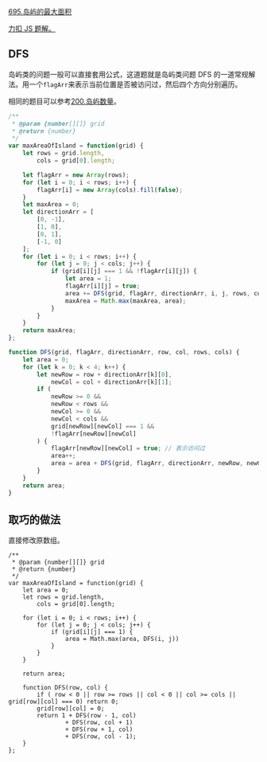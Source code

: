 [695.岛屿的最大面积](https://leetcode-cn.com/problems/max-area-of-island/submissions/)

[力扣 JS 题解。](https://github.com/GuYueJiaJie/blog/blob/master/%E7%AE%97%E6%B3%95%E4%B8%8E%E6%95%B0%E6%8D%AE%E7%BB%93%E6%9E%84/README.md)

## DFS

岛屿类的问题一般可以直接套用公式，这道题就是岛屿类问题 DFS 的一道常规解法。用一个`flagArr`来表示当前位置是否被访问过，然后四个方向分别遍历。

相同的题目可以参考[200.岛屿数量](https://leetcode-cn.com/problems/number-of-islands/submissions/)。

```javascript
/**
 * @param {number[][]} grid
 * @return {number}
 */
var maxAreaOfIsland = function(grid) {
    let rows = grid.length,
        cols = grid[0].length;

    let flagArr = new Array(rows);
    for (let i = 0; i < rows; i++) {
        flagArr[i] = new Array(cols).fill(false);
    }
    let maxArea = 0;
    let directionArr = [
        [0, -1],
        [1, 0],
        [0, 1],
        [-1, 0]
    ];
    for (let i = 0; i < rows; i++) {
        for (let j = 0; j < cols; j++) {
            if (grid[i][j] === 1 && !flagArr[i][j]) {
                let area = 1;
                flagArr[i][j] = true;
                area += DFS(grid, flagArr, directionArr, i, j, rows, cols, area);
                maxArea = Math.max(maxArea, area);
            }
        }
    }
    return maxArea;
};

function DFS(grid, flagArr, directionArr, row, col, rows, cols) {
    let area = 0;
    for (let k = 0; k < 4; k++) {
        let newRow = row + directionArr[k][0],
            newCol = col + directionArr[k][1];
        if (
            newRow >= 0 &&
            newRow < rows &&
            newCol >= 0 &&
            newCol < cols &&
            grid[newRow][newCol] === 1 &&
            !flagArr[newRow][newCol]
        ) {
            flagArr[newRow][newCol] = true; // 表示访问过
            area++;
            area = area + DFS(grid, flagArr, directionArr, newRow, newCol, rows, cols);
        }
    }
    return area;
}
```

## 取巧的做法

直接修改原数组。

```
/**
 * @param {number[][]} grid
 * @return {number}
 */
var maxAreaOfIsland = function(grid) {
    let area = 0;
    let rows = grid.length,
        cols = grid[0].length;

    for (let i = 0; i < rows; i++) {
        for (let j = 0; j < cols; j++) {
            if (grid[i][j] === 1) {
                area = Math.max(area, DFS(i, j))
            }
        }
    }

    return area;

    function DFS(row, col) {
        if ( row < 0 || row >= rows || col < 0 || col >= cols || grid[row][col] === 0) return 0;
        grid[row][col] = 0;
        return 1 + DFS(row - 1, col)
                + DFS(row, col + 1)
                + DFS(row + 1, col)
                + DFS(row, col - 1);
    }
};
```
